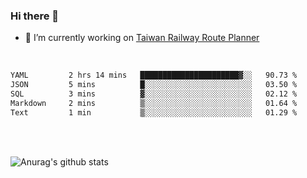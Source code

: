 ### Hi there 👋

- 🔭 I’m currently working on [Taiwan Railway Route Planner](https://github.com/Taiwan-Railway-Route-Planner)

<br/>

<!--START_SECTION:waka-->

```txt
YAML         2 hrs 14 mins   ██████████████████████▓░░   90.73 %
JSON         5 mins          █░░░░░░░░░░░░░░░░░░░░░░░░   03.50 %
SQL          3 mins          ▓░░░░░░░░░░░░░░░░░░░░░░░░   02.12 %
Markdown     2 mins          ▒░░░░░░░░░░░░░░░░░░░░░░░░   01.64 %
Text         1 min           ▒░░░░░░░░░░░░░░░░░░░░░░░░   01.29 %
```

<!--END_SECTION:waka-->

<br/>
<br/>

![Anurag's github stats](https://github-readme-stats.vercel.app/api?username=DepickereSven&show_icons=true&theme=tokyonight)



<!--
**DepickereSven/DepickereSven** is a ✨ _special_ ✨ repository because its `README.md` (this file) appears on your GitHub profile.

Here are some ideas to get you started:

- 🔭 I’m currently working on ...
- 🌱 I’m currently learning ...
- 👯 I’m looking to collaborate on ...
- 🤔 I’m looking for help with ...
- 💬 Ask me about ...
- 📫 How to reach me: ...
- 😄 Pronouns: ...
- ⚡ Fun fact: ...
-->
